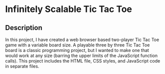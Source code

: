 <h1>Infinitely Scalable Tic Tac Toe</h1>

<h2>Description</h2>
In this project, I have created a web browser based two-player Tic Tac Toe game with a variable board size. A playable three by three Tic Tac Toe board is a classic programming project, but I wanted to make one that would work at any size (barring the upper limits of the JavaScript function calls). This project includes the HTML file, CSS styles, and JavaScript code in separate files.
